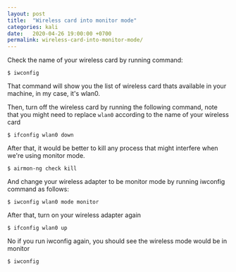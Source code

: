 ```yaml
---
layout: post
title:  "Wireless card into monitor mode"
categories: kali
date:   2020-04-26 19:00:00 +0700
permalink: wireless-card-into-monitor-mode/
---
```

Check the name of your wireless card by running command:

```
$ iwconfig
```

That command will show you the list of wireless card thats available in your machine, in my case, it's wlan0.

Then, turn off the wireless card by running the following command, note that you might need to replace `wlan0` according
to the name of your wireless card

```
$ ifconfig wlan0 down
```

After that, it would be better to kill any process that might interfere when we're using monitor mode.

```
$ airmon-ng check kill
```

And change your wireless adapter to be monitor mode by running iwconfig command as follows:

```
$ iwconfig wlan0 mode monitor
```

After that, turn on your wireless adapter again

```
$ ifconfig wlan0 up
```

No if you run iwconfig again, you should see the wireless mode would be in monitor

```
$ iwconfig
```
